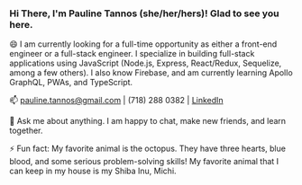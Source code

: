 ### Hi There, I'm Pauline Tannos (she/her/hers)! Glad to see you here. 

😄
I am currently looking for a full-time opportunity as either a front-end engineer or a full-stack engineer. I specialize in building full-stack applications using JavaScript (Node.js, Express, React/Redux, Sequelize, among a few others). I also know Firebase, and am currently learning Apollo GraphQL, PWAs, and TypeScript.

📫 
pauline.tannos@gmail.com  |  (718) 288 0382  |  <a href="https://www.linkedin.com/in/pauline-tannos/">LinkedIn</a>

💬 
Ask me about anything. I am happy to chat, make new friends, and learn together. 

⚡ 
Fun fact: My favorite animal is the octopus. They have three hearts, blue blood, and some serious problem-solving skills! My favorite animal that I can keep in my house is my Shiba Inu, Michi.

